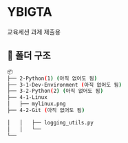 # YBIGTA
교육세션 과제 제출용

## 📂 폴더 구조

```bash
📦
├── 2-Python(1) (아직 없어도 됨)
├── 3-1-Dev-Environment (아직 없어도 됨)
├── 3-2-Python(2) (아직 없어도 됨)
├── 4-1-Linux
│   ├── mylinux.png
├── 4-2-Git (아직 없어도 됨)

│   │   ├── logging_utils.py
│   │   └──
└──
```


